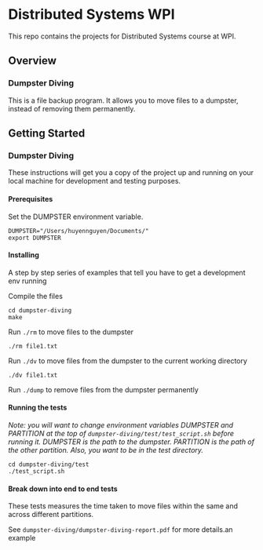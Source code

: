# Distributed Systems WPI

This repo contains the projects for Distributed Systems course at WPI.

## Overview
### Dumpster Diving
This is a file backup program. It allows you to move files to a dumpster, instead of removing them permanently.  

## Getting Started
### Dumpster Diving

These instructions will get you a copy of the project up and running on your local machine for development and testing purposes.

#### Prerequisites
Set the DUMPSTER environment variable.

```
DUMPSTER="/Users/huyennguyen/Documents/"
export DUMPSTER
``` 

#### Installing

A step by step series of examples that tell you have to get a development env running

Compile the files

```
cd dumpster-diving
make 
```

Run ```./rm``` to move files to the dumpster

```
./rm file1.txt 
```
Run ```./dv``` to move files from the dumpster to the current working directory
```
./dv file1.txt
```
Run ```./dump``` to remove files from the dumpster permanently
#### Running the tests
*Note: you will want to change environment variables DUMPSTER and PARTITION at the top of ```dumpster-diving/test/test_script.sh``` before running it. DUMPSTER is the path to the dumpster. PARTITION is the path of the other partition. Also, you want to be in the test directory.*

```
cd dumpster-diving/test
./test_script.sh
```

#### Break down into end to end tests

These tests measures the time taken to move files within the same and across different partitions.  

See ```dumpster-diving/dumpster-diving-report.pdf``` for more details.an example